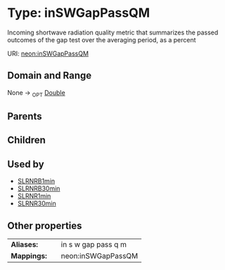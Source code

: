 
# Type: inSWGapPassQM


Incoming shortwave radiation quality metric that summarizes the passed outcomes of the gap test over the averaging period, as a percent

URI: [neon:inSWGapPassQM](https://data.neonscience.org/inSWGapPassQM)


## Domain and Range

None ->  <sub>OPT</sub> [Double](types/Double.md)

## Parents


## Children


## Used by

 * [SLRNRB1min](SLRNRB1min.md)
 * [SLRNRB30min](SLRNRB30min.md)
 * [SLRNR1min](SLRNR1min.md)
 * [SLRNR30min](SLRNR30min.md)

## Other properties

|  |  |  |
| --- | --- | --- |
| **Aliases:** | | in s w gap pass q m |
| **Mappings:** | | neon:inSWGapPassQM |

